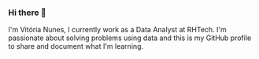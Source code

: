 ### Hi there 👋

I'm Vitória Nunes, I currently work as a Data Analyst at RHTech. I'm passionate about solving problems using data and this is my GitHub profile to share and document what I'm learning.

<!--
**santosnvit/santosnvit** is a ✨ _special_ ✨ repository because its `README.md` (this file) appears on your GitHub profile.

Here are some ideas to get you started:

- 🔭 I’m currently working on ...
- 🌱 I’m currently learning ...
- 👯 I’m looking to collaborate on ...
- 🤔 I’m looking for help with ...
- 💬 Ask me about ...
- 📫 How to reach me: ...
- 😄 Pronouns: ...
- ⚡ Fun fact: ...
-->

